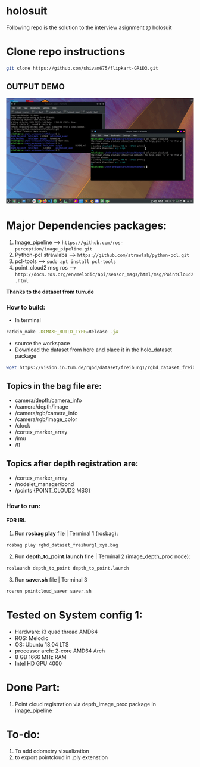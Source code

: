 # holosuit
Following repo is the solution to the interview asignment @ holosuit

# Clone repo instructions
```sh
git clone https://github.com/shivam675/flipkart-GRiD3.git
```

## OUTPUT DEMO
![](maker.gif)

# Major Dependencies packages:
1. Image_pipeline --> `https://github.com/ros-perception/image_pipeline.git`
2. Python-pcl strawlabs --> `https://github.com/strawlab/python-pcl.git`
3. pcl-tools --> `sudo apt install pcl-tools`
4. point_cloud2 msg ros --> `http://docs.ros.org/en/melodic/api/sensor_msgs/html/msg/PointCloud2.html`

**Thanks to the dataset from tum.de**


### How to build:
- In terminal 
```sh 
catkin_make -DCMAKE_BUILD_TYPE=Release -j4 
``` 
- source the workspace
- Download the dataset from here and place it in the holo_dataset package
```sh 
wget https://vision.in.tum.de/rgbd/dataset/freiburg1/rgbd_dataset_freiburg1_xyz.bag
```

## Topics in the bag file are:
- camera/depth/camera_info
- /camera/depth/image
- /camera/rgb/camera_info
- /camera/rgb/image_color
- /clock
- /cortex_marker_array
- /imu
- /tf

## Topics after depth registration are:
- /cortex_marker_array
- /nodelet_manager/bond
- /points    {POINT_CLOUD2 MSG}


### How to run:
#### FOR IRL
<!-- 1. To open arm in Gazebo | Terminal 1: `roslaunch arm_gazebo gazebo_spawn.launch` -->
<!-- 2. To open arm in Rviz   | Terminal 2: `roslaunch arm_prismatic_octomap bringup.launch` -->
1. Run **rosbag play** file | Terminal 1 (rosbag):
```sh 
rosbag play rgbd_dataset_freiburg1_xyz.bag
```
2. Run **depth_to_point.launch** fine | Terminal 2 (image_depth_proc node): 
```sh 
roslaunch depth_to_point depth_to_point.launch
```
3. Run **saver.sh** file | Terminal 3
```sh 
rosrun pointcloud_saver saver.sh
```

# Tested on System config 1:
- Hardware: i3 quad thread AMD64
- ROS: Melodic
- OS: Ubuntu 18.04 LTS
- processor arch: 2-core AMD64 Arch
- 8 GB 1666 MHz RAM
- Intel HD GPU 4000

# Done Part:
1. Point cloud registration via depth_image_proc package in image_pipeline


# To-do:
1. To add odometry visualization
2. to export pointcloud in .ply extenstion